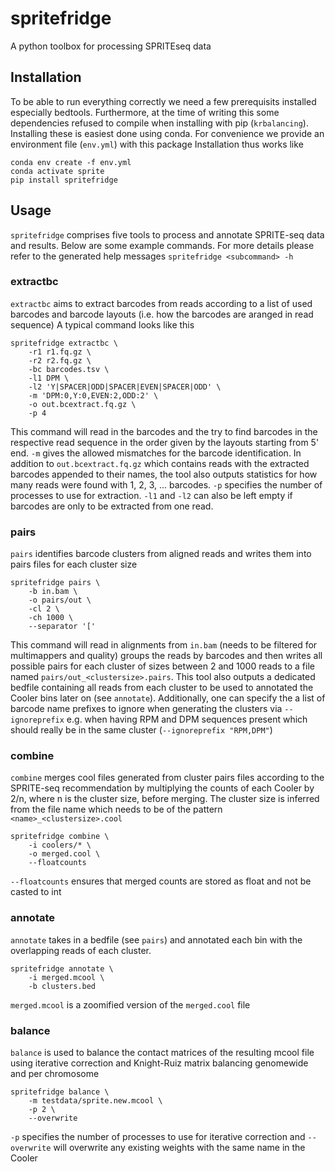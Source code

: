 # spritefridge
A python toolbox for processing SPRITEseq data

## Installation
To be able to run everything correctly we need a few prerequisits installed especially bedtools. 
Furthermore, at the time of writing this some dependencies refused to compile when installing with pip (`krbalancing`).
Installing these is easiest done using conda. For convenience we provide an environment file (`env.yml`) with this package
Installation thus works like
```
conda env create -f env.yml
conda activate sprite
pip install spritefridge
```

## Usage
`spritefridge` comprises five tools to process and annotate SPRITE-seq data and results. Below are some example commands. For more details please
refer to the generated help messages `spritefridge <subcommand> -h`

### extractbc
`extractbc` aims to extract barcodes from reads according to a list of used barcodes and barcode layouts (i.e. how the barcodes are aranged in read sequence)
A typical command looks like this
```
spritefridge extractbc \
    -r1 r1.fq.gz \
    -r2 r2.fq.gz \
    -bc barcodes.tsv \
    -l1 DPM \
    -l2 'Y|SPACER|ODD|SPACER|EVEN|SPACER|ODD' \
    -m 'DPM:0,Y:0,EVEN:2,ODD:2' \
    -o out.bcextract.fq.gz \
    -p 4
```
This command will read in the barcodes and the try to find barcodes in the respective read sequence in the order given by the layouts starting from 5' end.
`-m` gives the allowed mismatches for the barcode identification. In addition to `out.bcextract.fq.gz` which contains reads with the extracted barcodes appended to their names, the tool also outputs statistics for how many reads were found with 1, 2, 3, ... barcodes. `-p` specifies the number of processes to use for extraction. `-l1` and `-l2` can also be left empty if barcodes are only to be extracted from one read.

### pairs
`pairs` identifies barcode clusters from aligned reads and writes them into pairs files for each cluster size
```
spritefridge pairs \
    -b in.bam \
    -o pairs/out \
    -cl 2 \
    -ch 1000 \
    --separator '['
```
This command will read in alignments from `in.bam` (needs to be filtered for multimappers and quality) groups the reads by barcodes and then writes all possible pairs for each cluster of sizes between 2 and 1000 reads to a file named `pairs/out_<clustersize>.pairs`. This tool also outputs a dedicated bedfile containing all reads from each cluster to be used to annotated the Cooler bins later on (see `annotate`). Additionally, one can specify the a list of barcode name prefixes to ignore when generating the clusters via `--ignoreprefix` e.g. when having RPM and DPM sequences present which should really be in the same cluster (`--ignoreprefix "RPM,DPM"`)

### combine
`combine` merges cool files generated from cluster pairs files according to the SPRITE-seq recommendation by multiplying the counts of each Cooler by 2/n,
where n is the cluster size, before merging. The cluster size is inferred from the file name which needs to be of the pattern `<name>_<clustersize>.cool`
```
spritefridge combine \
    -i coolers/* \
    -o merged.cool \
    --floatcounts
```
`--floatcounts` ensures that merged counts are stored as float and not be casted to int

### annotate
`annotate` takes in a bedfile (see `pairs`) and annotated each bin with the overlapping reads of each cluster.
```
spritefridge annotate \
    -i merged.mcool \
    -b clusters.bed
```
`merged.mcool` is a zoomified version of the `merged.cool` file

### balance
`balance` is used to balance the contact matrices of the resulting mcool file using iterative correction and Knight-Ruiz matrix balancing
genomewide and per chromosome
```
spritefridge balance \
    -m testdata/sprite.new.mcool \
    -p 2 \
    --overwrite
```
`-p` specifies the number of processes to use for iterative correction and `--overwrite` will overwrite any existing weights with the same name in the Cooler
